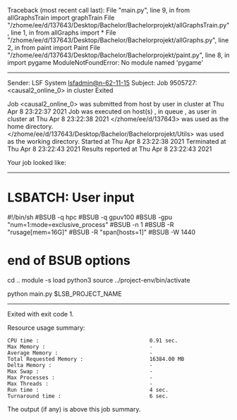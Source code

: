Traceback (most recent call last):
  File "main.py", line 9, in <module>
    from allGraphsTrain import graphTrain
  File "/zhome/ee/d/137643/Desktop/Bachelor/Bachelorprojekt/allGraphsTrain.py", line 1, in <module>
    from allGraphs import *
  File "/zhome/ee/d/137643/Desktop/Bachelor/Bachelorprojekt/allGraphs.py", line 2, in <module>
    from paint import Paint
  File "/zhome/ee/d/137643/Desktop/Bachelor/Bachelorprojekt/paint.py", line 8, in <module>
    import pygame
ModuleNotFoundError: No module named 'pygame'

------------------------------------------------------------
Sender: LSF System <lsfadmin@n-62-11-15>
Subject: Job 9505727: <causal2_online_0> in cluster <dcc> Exited

Job <causal2_online_0> was submitted from host <n-62-30-4> by user <s183905> in cluster <dcc> at Thu Apr  8 23:22:37 2021
Job was executed on host(s) <n-62-11-15>, in queue <gpuv100>, as user <s183905> in cluster <dcc> at Thu Apr  8 23:22:38 2021
</zhome/ee/d/137643> was used as the home directory.
</zhome/ee/d/137643/Desktop/Bachelor/Bachelorprojekt/Utils> was used as the working directory.
Started at Thu Apr  8 23:22:38 2021
Terminated at Thu Apr  8 23:22:43 2021
Results reported at Thu Apr  8 23:22:43 2021

Your job looked like:

------------------------------------------------------------
# LSBATCH: User input
#!/bin/sh
#BSUB -q hpc
#BSUB -q gpuv100
#BSUB -gpu "num=1:mode=exclusive_process"
#BSUB -n 1
#BSUB -R "rusage[mem=16G]"
#BSUB -R "span[hosts=1]"
#BSUB -W 1440
# end of BSUB options
cd ..
module -s load python3
source ../project-env/bin/activate

python main.py $LSB_PROJECT_NAME


------------------------------------------------------------

Exited with exit code 1.

Resource usage summary:

    CPU time :                                   0.91 sec.
    Max Memory :                                 -
    Average Memory :                             -
    Total Requested Memory :                     16384.00 MB
    Delta Memory :                               -
    Max Swap :                                   -
    Max Processes :                              -
    Max Threads :                                -
    Run time :                                   4 sec.
    Turnaround time :                            6 sec.

The output (if any) is above this job summary.

